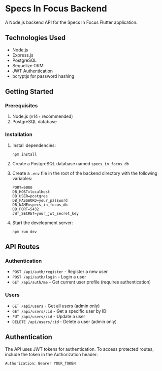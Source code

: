 # Specs In Focus Backend

A Node.js backend API for the Specs In Focus Flutter application.

## Technologies Used

- Node.js
- Express.js
- PostgreSQL
- Sequelize ORM
- JWT Authentication
- bcryptjs for password hashing

## Getting Started

### Prerequisites

1. Node.js (v14+ recommended)
2. PostgreSQL database

### Installation

1. Install dependencies:
   ```
   npm install
   ```

2. Create a PostgreSQL database named `specs_in_focus_db`

3. Create a `.env` file in the root of the backend directory with the following variables:
   ```
   PORT=5000
   DB_HOST=localhost
   DB_USER=postgres
   DB_PASSWORD=your_password
   DB_NAME=specs_in_focus_db
   DB_PORT=5432
   JWT_SECRET=your_jwt_secret_key
   ```

4. Start the development server:
   ```
   npm run dev
   ```

## API Routes

### Authentication

- `POST /api/auth/register` - Register a new user
- `POST /api/auth/login` - Login a user
- `GET /api/auth/me` - Get current user profile (requires authentication)

### Users

- `GET /api/users` - Get all users (admin only)
- `GET /api/users/:id` - Get a specific user by ID
- `PUT /api/users/:id` - Update a user
- `DELETE /api/users/:id` - Delete a user (admin only)

## Authentication

The API uses JWT tokens for authentication. To access protected routes, include the token in the Authorization header:

```
Authorization: Bearer YOUR_TOKEN
``` 